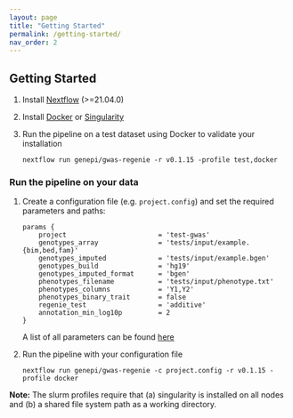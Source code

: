 ```yaml
---
layout: page
title: "Getting Started"
permalink: /getting-started/
nav_order: 2
---
```


## Getting Started

1. Install [Nextflow](https://www.nextflow.io/docs/latest/getstarted.html#installation) (>=21.04.0)

2. Install [Docker](https://docs.docker.com/get-docker/) or [Singularity](https://sylabs.io/)

3. Run the pipeline on a test dataset using Docker to validate your installation

    ```
    nextflow run genepi/gwas-regenie -r v0.1.15 -profile test,docker
    ```

### Run the pipeline on your data

1. Create a configuration file (e.g. `project.config`) and set the required parameters and paths:

    ```
    params {
        project                       = 'test-gwas'
        genotypes_array               = 'tests/input/example.{bim,bed,fam}'
        genotypes_imputed             = 'tests/input/example.bgen'
        genotypes_build               = 'hg19'
        genotypes_imputed_format      = 'bgen'
        phenotypes_filename           = 'tests/input/phenotype.txt'
        phenotypes_columns            = 'Y1,Y2'
        phenotypes_binary_trait       = false
        regenie_test                  = 'additive'
        annotation_min_log10p         = 2
    }
    ```

   A list of all parameters can be found [here](params/params.md)

2. Run the pipeline with your configuration file
    ```
    nextflow run genepi/gwas-regenie -c project.config -r v0.1.15 -profile docker
    ```

**Note:** The slurm profiles require that (a) singularity is installed on all nodes and (b) a shared file system path as a working directory.
